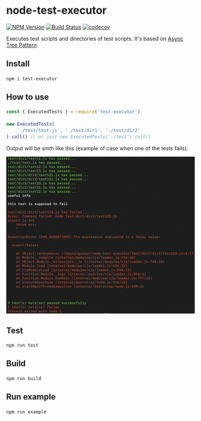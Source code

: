 # node-test-executor

[![NPM Version](https://img.shields.io/npm/v/test-executor.svg)](https://npmjs.org/package/test-executor)
[![Build Status](https://travis-ci.org/Guseyn/node-test-executor.svg?branch=master)](https://travis-ci.org/Guseyn/node-test-executor)
[![codecov](https://codecov.io/gh/Guseyn/node-test-executor/branch/master/graph/badge.svg)](https://codecov.io/gh/Guseyn/node-test-executor)

Executes test scripts and directories of test scripts. It's based on [Async Tree Pattern](https://github.com/Guseyn/async-tree-patern/blob/master/Async_Tree_Patern.pdf).

## Install
`npm i test-executor`

## How to use

```js
const { ExecutedTests } = require('test-executor')

new ExecutedTests(
	'./test/test.js', './test/dir1', './test/dir2'
).call() // or just new ExecutedTests('./test').call()

```
Output will be smth like this (example of case when one of the tests fails):

![gaa1](https://github.com/Guseyn/node-test-executor/blob/master/screen.png)

## Test
`npm run test`

## Build
`npm run build`

## Run example
`npm run example`
